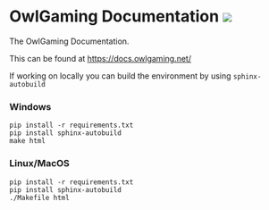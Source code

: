 # OwlGaming Documentation ![](https://readthedocs.org/projects/owlgaming/badge/?version=latest)

The OwlGaming Documentation.

This can be found at https://docs.owlgaming.net/

If working on locally you can build the environment by using `sphinx-autobuild`

### Windows

```
pip install -r requirements.txt
pip install sphinx-autobuild
make html
```

### Linux/MacOS

```
pip install -r requirements.txt
pip install sphinx-autobuild
./Makefile html
```
